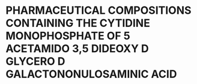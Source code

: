 # PHARMACEUTICAL COMPOSITIONS CONTAINING THE CYTIDINE MONOPHOSPHATE OF 5 ACETAMIDO 3,5 DIDEOXY D GLYCERO D GALACTONONULOSAMINIC ACID
